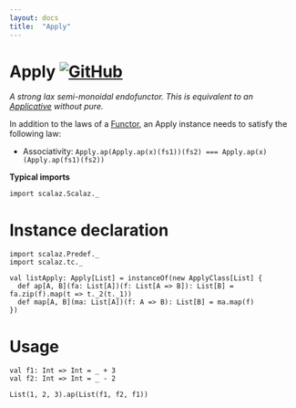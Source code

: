 ```yaml
---
layout: docs
title:  "Apply"
---
```


# Apply [![GitHub](../img/github.png)](https://github.com/scalaz/scalaz/blob/series/8.0.x/base/shared/src/main/scala/scalaz/tc/apply.scala)

*A strong lax semi-monoidal endofunctor. This is equivalent to an [Applicative](./Applicative.html) without pure.*

In addition to the laws of a [Functor](./Functor.html), an Apply instance needs to satisfy the following law:

- Associativity: `Apply.ap(Apply.ap(x)(fs1))(fs2) === Apply.ap(x)(Apply.ap(fs1)(fs2))`

**Typical imports**

```tut:silent
import scalaz.Scalaz._
```

# Instance declaration

```tut
import scalaz.Predef._
import scalaz.tc._

val listApply: Apply[List] = instanceOf(new ApplyClass[List] {
  def ap[A, B](fa: List[A])(f: List[A => B]): List[B] = fa.zip(f).map(t => t._2(t._1))
  def map[A, B](ma: List[A])(f: A => B): List[B] = ma.map(f)
})
```

# Usage

```tut
val f1: Int => Int = _ + 3
val f2: Int => Int = _ - 2

List(1, 2, 3).ap(List(f1, f2, f1))
```
